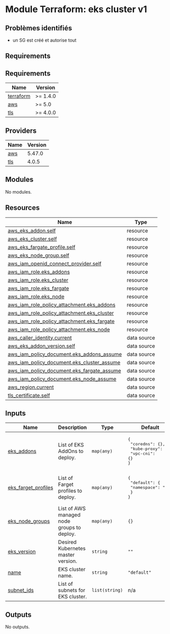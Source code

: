 # Module Terraform: eks cluster v1

## Problèmes identifiés

- un SG est créé et autorise tout

## Requirements
<!-- BEGINNING OF PRE-COMMIT-TERRAFORM DOCS HOOK -->
## Requirements

| Name | Version |
|------|---------|
| <a name="requirement_terraform"></a> [terraform](#requirement\_terraform) | >= 1.4.0 |
| <a name="requirement_aws"></a> [aws](#requirement\_aws) | >= 5.0 |
| <a name="requirement_tls"></a> [tls](#requirement\_tls) | >= 4.0.0 |

## Providers

| Name | Version |
|------|---------|
| <a name="provider_aws"></a> [aws](#provider\_aws) | 5.47.0 |
| <a name="provider_tls"></a> [tls](#provider\_tls) | 4.0.5 |

## Modules

No modules.

## Resources

| Name | Type |
|------|------|
| [aws_eks_addon.self](https://registry.terraform.io/providers/hashicorp/aws/latest/docs/resources/eks_addon) | resource |
| [aws_eks_cluster.self](https://registry.terraform.io/providers/hashicorp/aws/latest/docs/resources/eks_cluster) | resource |
| [aws_eks_fargate_profile.self](https://registry.terraform.io/providers/hashicorp/aws/latest/docs/resources/eks_fargate_profile) | resource |
| [aws_eks_node_group.self](https://registry.terraform.io/providers/hashicorp/aws/latest/docs/resources/eks_node_group) | resource |
| [aws_iam_openid_connect_provider.self](https://registry.terraform.io/providers/hashicorp/aws/latest/docs/resources/iam_openid_connect_provider) | resource |
| [aws_iam_role.eks_addons](https://registry.terraform.io/providers/hashicorp/aws/latest/docs/resources/iam_role) | resource |
| [aws_iam_role.eks_cluster](https://registry.terraform.io/providers/hashicorp/aws/latest/docs/resources/iam_role) | resource |
| [aws_iam_role.eks_fargate](https://registry.terraform.io/providers/hashicorp/aws/latest/docs/resources/iam_role) | resource |
| [aws_iam_role.eks_node](https://registry.terraform.io/providers/hashicorp/aws/latest/docs/resources/iam_role) | resource |
| [aws_iam_role_policy_attachment.eks_addons](https://registry.terraform.io/providers/hashicorp/aws/latest/docs/resources/iam_role_policy_attachment) | resource |
| [aws_iam_role_policy_attachment.eks_cluster](https://registry.terraform.io/providers/hashicorp/aws/latest/docs/resources/iam_role_policy_attachment) | resource |
| [aws_iam_role_policy_attachment.eks_fargate](https://registry.terraform.io/providers/hashicorp/aws/latest/docs/resources/iam_role_policy_attachment) | resource |
| [aws_iam_role_policy_attachment.eks_node](https://registry.terraform.io/providers/hashicorp/aws/latest/docs/resources/iam_role_policy_attachment) | resource |
| [aws_caller_identity.current](https://registry.terraform.io/providers/hashicorp/aws/latest/docs/data-sources/caller_identity) | data source |
| [aws_eks_addon_version.self](https://registry.terraform.io/providers/hashicorp/aws/latest/docs/data-sources/eks_addon_version) | data source |
| [aws_iam_policy_document.eks_addons_assume](https://registry.terraform.io/providers/hashicorp/aws/latest/docs/data-sources/iam_policy_document) | data source |
| [aws_iam_policy_document.eks_cluster_assume](https://registry.terraform.io/providers/hashicorp/aws/latest/docs/data-sources/iam_policy_document) | data source |
| [aws_iam_policy_document.eks_fargate_assume](https://registry.terraform.io/providers/hashicorp/aws/latest/docs/data-sources/iam_policy_document) | data source |
| [aws_iam_policy_document.eks_node_assume](https://registry.terraform.io/providers/hashicorp/aws/latest/docs/data-sources/iam_policy_document) | data source |
| [aws_region.current](https://registry.terraform.io/providers/hashicorp/aws/latest/docs/data-sources/region) | data source |
| [tls_certificate.self](https://registry.terraform.io/providers/hashicorp/tls/latest/docs/data-sources/certificate) | data source |

## Inputs

| Name | Description | Type | Default | Required |
|------|-------------|------|---------|:--------:|
| <a name="input_eks_addons"></a> [eks\_addons](#input\_eks\_addons) | List of EKS AddOns to deploy. | `map(any)` | <pre>{<br>  "coredns": {},<br>  "kube-proxy": {},<br>  "vpc-cni": {}<br>}</pre> | no |
| <a name="input_eks_farget_profiles"></a> [eks\_farget\_profiles](#input\_eks\_farget\_profiles) | List of Farget profiles to deploy. | `map(any)` | <pre>{<br>  "default": {<br>    "namespace": "*"<br>  }<br>}</pre> | no |
| <a name="input_eks_node_groups"></a> [eks\_node\_groups](#input\_eks\_node\_groups) | List of AWS managed node groups to deploy. | `map(any)` | `{}` | no |
| <a name="input_eks_version"></a> [eks\_version](#input\_eks\_version) | Desired Kubernetes master version. | `string` | `""` | no |
| <a name="input_name"></a> [name](#input\_name) | EKS cluster name. | `string` | `"default"` | no |
| <a name="input_subnet_ids"></a> [subnet\_ids](#input\_subnet\_ids) | List of subnets for EKS cluster. | `list(string)` | n/a | yes |

## Outputs

No outputs.
<!-- END OF PRE-COMMIT-TERRAFORM DOCS HOOK -->
